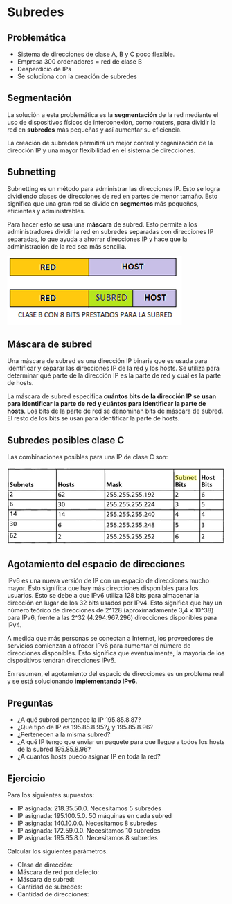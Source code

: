 # Subredes

## Problemática

- Sistema de direcciones de clase A, B y C poco flexible.
- Empresa 300 ordenadores = red de clase B
- Desperdicio de IPs
- Se soluciona con la creación de subredes

## Segmentación

La solución a esta problemática es la **segmentación** de la red mediante el uso de dispositivos físicos de interconexión, como routers, para dividir la red en **subredes** más pequeñas y así aumentar su eficiencia.

La creación de subredes permitirá un mejor control y organización de la dirección IP y una mayor flexibilidad en el sistema de direcciones.

## Subnetting

Subnetting es un método para administrar las direcciones IP. Esto se logra dividiendo clases de direcciones de red en partes de menor tamaño. Esto significa que una gran red se divide en **segmentos** más pequeños, eficientes y administrables.

Para hacer esto se usa una **máscara** de subred. Esto permite a los administradores dividir la red en subredes separadas con direcciones IP separadas, lo que ayuda a ahorrar direcciones IP y hace que la administración de la red sea más sencilla.

![imagen](img/2019-05-08-08-49-20.png)

## Máscara de subred

Una máscara de subred es una dirección IP binaria que es usada para identificar y separar las direcciones IP de la red y los hosts. Se utiliza para determinar qué parte de la dirección IP es la parte de red y cuál es la parte de hosts.

La máscara de subred especifica **cuántos bits de la dirección IP se usan para identificar la parte de red y cuántos para identificar la parte de hosts**. Los bits de la parte de red se denominan bits de máscara de subred. El resto de los bits se usan para identificar la parte de hosts.

## Subredes posibles clase C

Las combinaciones posibles para una IP de clase C son:

![imagen](img/2019-05-08-08-50-03.png)

## Agotamiento del espacio de direcciones

IPv6 es una nueva versión de IP con un espacio de direcciones mucho mayor. Esto significa que hay más direcciones disponibles para los usuarios. Esto se debe a que IPv6 utiliza 128 bits para almacenar la dirección en lugar de los 32 bits usados por IPv4. Esto significa que hay un número teórico de direcciones de 2^128 (aproximadamente 3,4 x 10^38) para IPv6, frente a las 2^32 (4.294.967.296) direcciones disponibles para IPv4.

A medida que más personas se conectan a Internet, los proveedores de servicios comienzan a ofrecer IPv6 para aumentar el número de direcciones disponibles. Esto significa que eventualmente, la mayoría de los dispositivos tendrán direcciones IPv6.

En resumen, el agotamiento del espacio de direcciones es un problema real y se está solucionando **implementando IPv6**.

## Preguntas

- ¿A qué subred pertenece la IP 195.85.8.87?
- ¿Qué tipo de IP es 195.85.8.95?¿ y 195.85.8.96?
- ¿Pertenecen a la misma subred?
- ¿A qué IP tengo que enviar un paquete para que llegue a todos los hosts de la subred 195.85.8.96?
- ¿A cuantos hosts puedo asignar IP en toda la red?

## Ejercicio

Para los siguientes supuestos:

- IP asignada: 218.35.50.0. Necesitamos 5 subredes
- IP asignada: 195.100.5.0. 50 máquinas en cada subred
- IP asignada: 140.10.0.0. Necesitamos 8 subredes
- IP asignada: 172.59.0.0. Necesitamos 10 subredes
- IP asignada: 195.85.8.0. Necesitamos 8 subredes

Calcular los siguientes parámetros.

- Clase de dirección:
- Máscara de red por defecto:
- Máscara de subred:
- Cantidad de subredes:
- Cantidad de direcciones:

